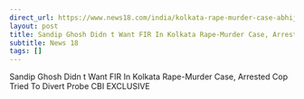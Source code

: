 ```yaml
---
direct_url: https://www.news18.com/india/kolkata-rape-murder-case-abhijit-mondal-remand-letter-sandip-ghosh-west-bengal-protests-9052306.html
layout: post
title: Sandip Ghosh Didn t Want FIR In Kolkata Rape-Murder Case, Arrested Cop Tried To Divert Probe  CBI   EXCLUSIVE
subtitle: News 18
tags: []
---
```


Sandip Ghosh Didn t Want FIR In Kolkata Rape-Murder Case, Arrested Cop Tried To Divert Probe  CBI   EXCLUSIVE
